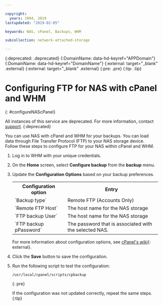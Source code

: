 ```yaml
---

copyright:
  years: 1994, 2019
lastupdated: "2019-02-05"

keywords: NAS, cPanel, Backups, WHM

subcollection: network-attached-storage

---
```

{:deprecated: .deprecated}
{:DomainName: data-hd-keyref="APPDomain"}
{:DomainName: data-hd-keyref="DomainName"}
{:external: target="_blank" .external}
{:external: target="_blank" .external}
{:pre: .pre}
{:tip: .tip}

# Configuring FTP for NAS with cPanel and WHM
{: #configureNAScPanel}

All instances of this service are deprecated. For more information, contact [support](https://www.ibm.com/cloud-computing/bluemix/contact-us).
{:deprecated}

You can use NAS with cPanel and WHM for your backups. You can load data through File Transfer Protocol (FTP) to your NAS storage device. Follow these steps to configure FTP for your NAS within cPanel and WHM.

1. Log in to WHM with your unique credentials.

2. On the **Home** screen, select **Configure backup** from the **backup** menu.

3. Update the **Configuration Options** based on your backup preferences.

   <table>
   <tr>
     <th>Configuration option</th>
     <th>Entry</th>
   </tr>
   <tr>
     <td>`Backup type`</td>
     <td>Remote FTP (Accounts Only)</td>
   </tr>
   <tr>
     <td>`Remote FTP Host`</td>
     <td>The host name for the NAS storage</td>
   </tr>
   <tr>
     <td>`FTP backup User`</td>
     <td>The host name for the NAS storage</td>
   </tr>
   <tr>
     <td>`FTP backup pPassword`</td>
     <td>The password that is associated with the selected NAS.</td>
   </tr>
   </table>

   For more information about configuration options, see [cPanel's wiki](https://docs.cpanel.net/display/68Docs/Backup+Configuration#70704c1ed4aa4817b989519beca3f78d){: external}.

4. Click the **Save** button to save the configuration.

5. Run the following script to test the configuration:

   ```
   /usr/local/cpanel/scripts/cpbackup
   ```
   {: pre}

   If the configuration was not updated correctly, repeat the same steps.
   {:tip}
